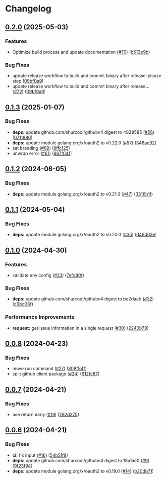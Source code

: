 # Changelog

## [0.2.0](https://github.com/kudoas/sync-issue-field/compare/v0.1.3...v0.2.0) (2025-05-03)


### Features

* Optimize build process and update documentation ([#70](https://github.com/kudoas/sync-issue-field/issues/70)) ([b513e9b](https://github.com/kudoas/sync-issue-field/commit/b513e9be99a22a87c0f1148eb6dd8d411f4c5fa8))


### Bug Fixes

* update release workflow to build and commit binary after release-please step ([09bf0a9](https://github.com/kudoas/sync-issue-field/commit/09bf0a922709806bd4ce49ea634aee35c2100c7d))
* update release workflow to build and commit binary after release… ([#72](https://github.com/kudoas/sync-issue-field/issues/72)) ([09bf0a9](https://github.com/kudoas/sync-issue-field/commit/09bf0a922709806bd4ce49ea634aee35c2100c7d))

## [0.1.3](https://github.com/kudoas/sync-issue-field/compare/v0.1.2...v0.1.3) (2025-01-07)


### Bug Fixes

* **deps:** update github.com/shurcool/githubv4 digest to 4829585 ([#56](https://github.com/kudoas/sync-issue-field/issues/56)) ([0711980](https://github.com/kudoas/sync-issue-field/commit/0711980c877ae84fe9511ab6fcadc99ef97c121a))
* **deps:** update module golang.org/x/oauth2 to v0.22.0 ([#57](https://github.com/kudoas/sync-issue-field/issues/57)) ([346ae92](https://github.com/kudoas/sync-issue-field/commit/346ae92c2d012f11aca947543a322bacd5dfe7b5))
* set branding ([#69](https://github.com/kudoas/sync-issue-field/issues/69)) ([8ffc125](https://github.com/kudoas/sync-issue-field/commit/8ffc1253a69600718ee556e13e41d9eb138ebf0a))
* unwrap error  ([#61](https://github.com/kudoas/sync-issue-field/issues/61)) ([887f041](https://github.com/kudoas/sync-issue-field/commit/887f041db018fa2259494c1240d6fc795560bcbe))

## [0.1.2](https://github.com/kudoas/sync-issue-field/compare/v0.1.1...v0.1.2) (2024-06-05)


### Bug Fixes

* **deps:** update module golang.org/x/oauth2 to v0.21.0 ([#47](https://github.com/kudoas/sync-issue-field/issues/47)) ([3316b1f](https://github.com/kudoas/sync-issue-field/commit/3316b1f57cf2b53145c54079728502a61463d7e9))

## [0.1.1](https://github.com/kudoas/sync-issue-field/compare/v0.1.0...v0.1.1) (2024-05-04)


### Bug Fixes

* **deps:** update module golang.org/x/oauth2 to v0.20.0 ([#35](https://github.com/kudoas/sync-issue-field/issues/35)) ([d48d03e](https://github.com/kudoas/sync-issue-field/commit/d48d03e96bb046accd37e680ea93ed2620fce3e4))

## [0.1.0](https://github.com/kudoas/sync-issue-field/compare/v0.0.8...v0.1.0) (2024-04-30)


### Features

* validate env config ([#33](https://github.com/kudoas/sync-issue-field/issues/33)) ([7efd80f](https://github.com/kudoas/sync-issue-field/commit/7efd80ff5c5c9708958f6f983352334f0a0914e6))


### Bug Fixes

* **deps:** update github.com/shurcool/githubv4 digest to be2daab ([#32](https://github.com/kudoas/sync-issue-field/issues/32)) ([c6bd06f](https://github.com/kudoas/sync-issue-field/commit/c6bd06f97010de89705bf0a35962dcc9830b8d4b))


### Performance Improvements

* **request:** get issue information in a single request ([#30](https://github.com/kudoas/sync-issue-field/issues/30)) ([2240b79](https://github.com/kudoas/sync-issue-field/commit/2240b79ac6766f7687521637444d6917da6016c4))

## [0.0.8](https://github.com/kudoas/sync-issue-field/compare/v0.0.7...v0.0.8) (2024-04-23)


### Bug Fixes

* move run command ([#27](https://github.com/kudoas/sync-issue-field/issues/27)) ([808f84f](https://github.com/kudoas/sync-issue-field/commit/808f84f2a33c2acc37fdec08b63c43d1d2b1ef46))
* split github client package ([#24](https://github.com/kudoas/sync-issue-field/issues/24)) ([612fc87](https://github.com/kudoas/sync-issue-field/commit/612fc87672da69cdc629911ed83d7cf9b5af3187))

## [0.0.7](https://github.com/kudoas/sync-issue-field/compare/v0.0.6...v0.0.7) (2024-04-21)


### Bug Fixes

* use return early ([#19](https://github.com/kudoas/sync-issue-field/issues/19)) ([282d275](https://github.com/kudoas/sync-issue-field/commit/282d275d997b06fe4a0b2e944e27e9cf6f5f2b5b))

## [0.0.6](https://github.com/kudoas/sync-issue-field/compare/v0.0.5...v0.0.6) (2024-04-21)


### Bug Fixes

* **ci:** fix input ([#16](https://github.com/kudoas/sync-issue-field/issues/16)) ([54b51f8](https://github.com/kudoas/sync-issue-field/commit/54b51f8b4f278037e33958b1c359e98e4cec344f))
* **deps:** update github.com/shurcool/githubv4 digest to 18a1ae0 ([#9](https://github.com/kudoas/sync-issue-field/issues/9)) ([9f23f94](https://github.com/kudoas/sync-issue-field/commit/9f23f948f0bd0b73ce3923a4e12766076fa5c636))
* **deps:** update module golang.org/x/oauth2 to v0.19.0 ([#14](https://github.com/kudoas/sync-issue-field/issues/14)) ([b20db71](https://github.com/kudoas/sync-issue-field/commit/b20db71189c657a8a04fdc1e6e43ba422ecf2a01))
